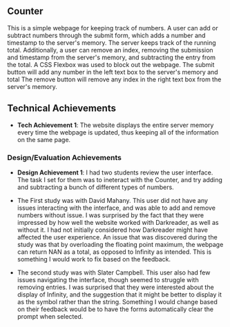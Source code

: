 
## Counter

This is a simple webpage for keeping track of numbers. A user can add or subtract numbers through the submit form, which adds a number and timestamp to the server's memory. The server keeps track of the running total. Additionally, a user can remove an index, removing the submission and timestamp from the server's memory, and subtracting the entry from the total.
A CSS Flexbox was used to block out the webpage.
The submit button will add any number in the left text box to the server's memory and total
The remove button will remove any index in the right text box from the server's memory.
## Technical Achievements

- **Tech Achievement 1**: The website displays the entire server memory every time the webpage is updated, thus keeping all of the information on the same page.

### Design/Evaluation Achievements

- **Design Achievement 1**: I had two students review the user interface. The task I set for them was to ineteract with the Counter, and try adding and subtracting a bunch of different types of numbers.

- The First study was with David Mahany. This user did not have any issues interacting with the interface, and was able to add and remove numbers without issue.
I was surprised by the fact that they were impressed by how well the website worked with Darkreader, as well as without it. I had not initially considered how Darkreader might have affected the user experience.
An issue that was discovered during the study was that by overloading the floating point maximum, the webpage can return NAN as a total, as opposed to Infinity as intended. This is something I would work to fix based on the feedback.

- The second study was with Slater Campbell. This user also had few issues navigating the interface, though seemed to struggle with removing entries.
I was surprised that they were interested about the display of Infinity, and the suggestion that it might be better to display it as the symbol rather than the string.
Something I would change based on their feedback would be to have the forms automatically clear the prompt when selected.
